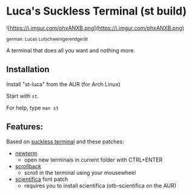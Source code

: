 # Luca's Suckless Terminal (st build)

![https://i.imgur.com/phxANXB.png](https://i.imgur.com/phxANXB.png)

<sub>german: Lucas Lutschwenigerendgerät</sub>

A terminal that does all you want and nothing more.

## Installation

Install "st-luca" from the AUR (for Arch Linux)

Start with `st`.

For help, type `man st`

## Features:

Based on [suckless terminal](https://st.suckless.org/) and these patches:

- [newterm](https://st.suckless.org/patches/newterm/)
	- open new terminals in current folder with CTRL+ENTER
- [scrollback](https://st.suckless.org/patches/scrollback/)
	- scroll in the terminal using your mousewheel
- [scientifica](https://github.com/NerdyPepper/scientifica) font patch
    - requires you to install scientifica (otb-scientifica on the AUR)
